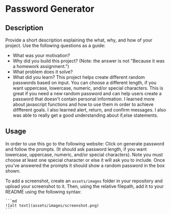 # Password Generator

## Description

Provide a short description explaining the what, why, and how of your project. Use the following questions as a guide:

- What was your motivation?
- Why did you build this project? (Note: the answer is not "Because it was a homework assignment.")
- What problem does it solve?
- What did you learn?
This project helps create different random passwords based on input. You can choose a different length, if you want uppercase, lowercase, numeric, and/or special characters.
This is great if you need a new random password and can help users create a password that doesn't contain personal information. I learned more about javascript functions and how to use them in order to achieve diffferent goals. I also learned alert, return, and confirm messages. I also was able to really get a good understanding about if,else statements.

## Usage

In order to use this go to the following website:
Click on generate password and follow the prompts. (It should ask password length, if you want lowercase, uppercase, numeric, and/or special characters). Note you must choose at least one special character or else it will ask you to include.
Once you've answered the prompts it should show a random password in the box shown.



To add a screenshot, create an `assets/images` folder in your repository and upload your screenshot to it. Then, using the relative filepath, add it to your README using the following syntax:

    ```md
    ![alt text](assets/images/screenshot.png)
    ```
